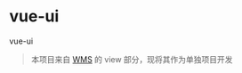 # vue-ui

 vue-ui

> 本项目来自 [WMS](http://localhost:8080/Demo-Content-video-player) 的 view 部分，现将其作为单独项目开发


